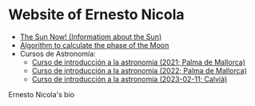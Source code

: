 # Website of Ernesto Nicola

* [The Sun Now! (Informatiom about the Sun)](https://e-nicola.github.io/Sun/)
* [Algorithm to calculate the phase of the Moon](Astro/moon-phases.md)
* Cursos de Astronomía:
    * [Curso de introducción a la astronomía (2021; Palma de Mallorca)](https://e-nicola.github.io/Astro-Curso-2021)
    * [Curso de introducción a la astronomía (2022; Palma de Mallorca)](https://e-nicola.github.io/Astro-Curso-2022a)
    * [Curso de introducción a la astronomía (2023-02-11; Calvià)](https://e-nicola.github.io/Curso-Calvia-2023-02)

Ernesto Nicola's bio
